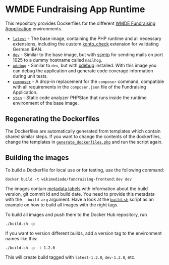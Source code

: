 # WMDE Fundraising App Runtime

This repository provides Dockerfiles for the different [WMDE Fundraising Appplication](https://github.com/wmde/FundraisingFrontend) environments.

* [`latest`](https://github.com/wmde/fundraising-frontend-docker/blob/master/latest/Dockerfile) - The base image, containing the PHP runtime and all necessary extensions, including the custom [konto_check](https://sourceforge.net/projects/kontocheck/) extension for validating German IBAN.
* [`dev`](https://github.com/wmde/fundraising-frontend-docker/blob/master/dev/Dockerfile) - Similar to the base image, but with [ssmtp](https://wiki.debian.org/sSMTP) for sending mails on port 1025 to a dummy hostname called `mailhog`.
* [`xdebug`](https://github.com/wmde/fundraising-frontend-docker/blob/master/xdebug/Dockerfile) - Similar to `dev`, but with [xdebug](https://xdebug.org/) installed. With this image you can debug the application and generate code coverage information during unit tests.
* [`composer`](https://github.com/wmde/fundraising-frontend-docker/blob/master/composer/Dockerfile) - A drop-in replacement for the `composer` command, compatible with all requirements in the `composer.json` file of the Fundraising Application.
* [`stan`](https://github.com/wmde/fundraising-frontend-docker/blob/master/stan/Dockerfile) - Static code analyzer PHPStan that runs inside the runtime environment of the base image.


## Regenerating the Dockerfiles
The Dockerfiles are automatically generated from templates which contain shared similar steps. If you want to change the contents of the dockerfiles, change the templates in [`generate_dockerfiles.php`](generate_dockerfiles.php) and run the script again.

## Building the images

To build a Dockerfile for local use or for testing, use the following command:

    docker build -t wikimediade/fundraising-frontend:dev dev

The images contain [metadata labels](https://docs.docker.com/develop/develop-images/dockerfile_best-practices/#label) with information about the build version, git commit id and build date. You need to provide this metadata with the `--build-arg` argument. Have a look at the [`build.sh`](build.sh) script as an example on how to build all images with the right tags.

To build all images and push them to the Docker Hub repository, run

    ./build.sh -p

If you want to version different builds, add a version tag to the environment names like this:

    ./build.sh -p -t 1.2.0

This will create build tagged with `latest-1.2.0`, `dev-1.2.0`, etc.
